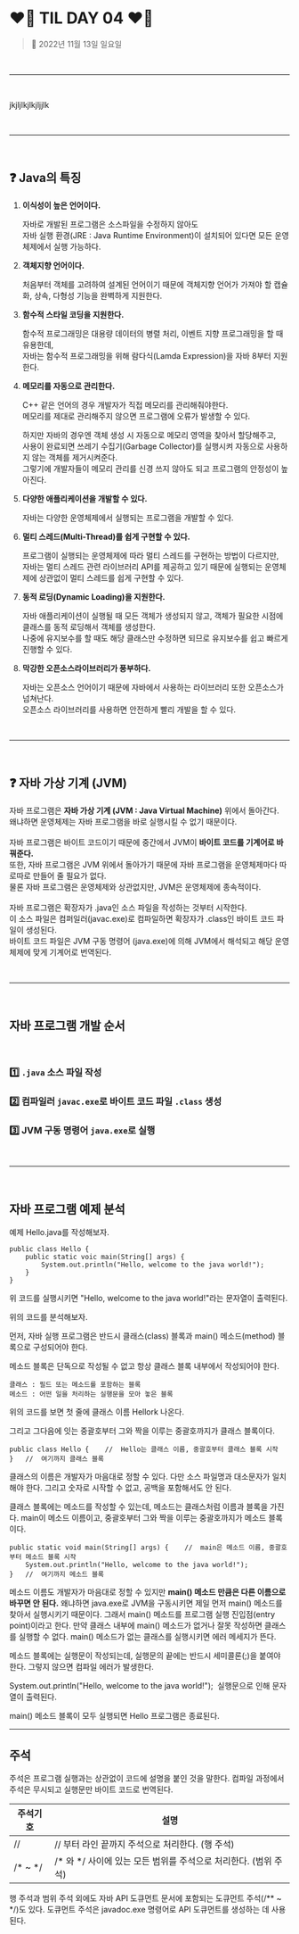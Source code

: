 # **❤️‍🔥 TIL DAY 04 ❤️‍🔥**

> 📆 2022년 11월 13일 일요일

<br>

---

<br>

jkjljlkjlkjljjlk

<br>

---

<br>

## **❓ Java의 특징**

1. **이식성이 높은 언어이다.**

    자바로 개발된 프로그램은 소스파일을 수정하지 않아도 <br>
    자바 실행 환경(JRE : Java Runtime Environment)이 설치되어 있다면 모든 운영체제에서 실행 가능하다.

2. **객체지향 언어이다.**

    처음부터 객체를 고려하여 설계된 언어이기 때문에 객체지향 언어가 가져야 할 캡슐화, 상속, 다형성 기능을 완벽하게 지원한다.

3. **함수적 스타일 코딩을 지원한다.**

    함수적 프로그래밍은 대용량 데이터의 병렬 처리, 이벤트 지향 프로그래밍을 할 때 유용한데, <br>
    자바는 함수적 프로그래밍을 위해 람다식(Lamda Expression)을 자바 8부터 지원한다.

4. **메모리를 자동으로 관리한다.**

    C++ 같은 언어의 경우 개발자가 직접 메모리를 관리해줘야한다. <br>
    메모리를 제대로 관리해주지 않으면 프로그램에 오류가 발생할 수 있다. <br>

    하지만 자바의 경우엔 객체 생성 시 자동으로 메모리 영역을 찾아서 할당해주고, <br>
    사용이 완료되면 쓰레기 수집기(Garbage Collector)를 실행시켜 자동으로 사용하지 않는 객체를 제거시켜준다. <br>
    그렇기에 개발자들이 메모리 관리를 신경 쓰지 않아도 되고 프로그램의 안정성이 높아진다.

5. **다양한 애플리케이션을 개발할 수 있다.**

    자바는 다양한 운영체제에서 실행되는 프로그램을 개발할 수 있다.

6. **멀티 스레드(Multi-Thread)를 쉽게 구현할 수 있다.**

    프로그램이 실행되는 운영체제에 따라 멀티 스레드를 구현하는 방법이 다르지만, <br>
    자바는 멀티 스레드 관련 라이브러리 API를 제공하고 있기 때문에 실행되는 운영체제에 상관없이 멀티 스레드를 쉽게 구현할 수 있다.

7. **동적 로딩(Dynamic Loading)을 지원한다.**

    자바 애플리케이션이 실행될 때 모든 객체가 생성되지 않고, 객체가 필요한 시점에 클래스를 동적 로딩해서 객체를 생성한다. <br>
    나중에 유지보수를 할 때도 해당 클래스만 수정하면 되므로 유지보수를 쉽고 빠르게 진행할 수 있다.

8. **막강한 오픈소스라이브러리가 풍부하다.**

    자바는 오픈소스 언어이기 때문에 자바에서 사용하는 라이브러리 또한 오픈소스가 넘쳐난다. <br>
    오픈소스 라이브러리를 사용하면 안전하게 빨리 개발을 할 수 있다.

<br>

---

<br>

## ❓ **자바 가상 기계 (JVM)**

자바 프로그램은 **자바 가상 기계 (JVM : Java Virtual Machine)** 위에서 돌아간다. <br>
왜냐하면 운영체제는 자바 프로그램을 바로 실행시킬 수 없기 때문이다.  <br>
<br>
자바 프로그램은 바이트 코드이기 때문에 중간에서 JVM이 **바이트 코드를 기계어로 바꿔준다.** <br>
또한, 자바 프로그램은 JVM 위에서 돌아가기 때문에 자바 프로그램을 운영체제마다 따로따로 만들어 줄 필요가 없다. <br>
물론 자바 프로그램은 운영체제와 상관없지만, JVM은 운영체제에 종속적이다. <br>
<br>
자바 프로그램은 확장자가 .java인 소스 파일을 작성하는 것부터 시작한다. <br>
이 소스 파일은 컴퍼일러(javac.exe)로 컴파일하면 확장자가 .class인 바이트 코드 파일이 생성된다. <br>
바이트 코드 파일은 JVM 구동 명령어 (java.exe)에 의해 JVM에서 해석되고 해당 운영체제에 맞게 기계어로 번역된다. <br>

<br>

---

<br>

## **자바 프로그램 개발 순서**

<br>

### 1️⃣ `.java` 소스 파일 작성

### 2️⃣ 컴파일러 `javac.exe`로 바이트 코드 파일 `.class` 생성

### 3️⃣ JVM 구동 명령어 `java.exe`로 실행

<br>

---

<br>

## **자바 프로그램 예제 분석**

예제 Hello.java를 작성해보자.

```
public class Hello {
	public static voic main(String[] args) {
    	System.out.println("Hello, welcome to the java world!");
    }
}
```

위 코드를 실행시키면 "Hello, welcome to the java world!"라는 문자열이 출력된다.

위의 코드를 분석해보자.

먼저, 자바 실행 프로그램은 반드시 클래스(class) 블록과 main() 메소드(method) 블록으로 구성되어야 한다.

메소드 블록은 단독으로 작성될 수 없고 항상 클래스 블록 내부에서 작성되어야 한다.

```
클래스 : 필드 또는 메소드를 포함하는 블록
메소드 : 어떤 일을 처리하는 실행문을 모아 놓은 블록
```

위의 코드를 보면 첫 줄에 클래스 이름 Hellork 나온다.

그리고 그다음에 잇는 중괄호부터 그와 짝을 이루는 중괄호까지가 클래스 블록이다.

```
public class Hello {	//	Hello는 클래스 이름, 중괄호부터 클래스 블록 시작
}	//	여기까지 클래스 블록
```

클래스의 이름은 개발자가 마음대로 정할 수 있다. 다만 소스 파일명과 대소문자가 일치해야 한다. 그리고 숫자로 시작할 수 없고, 공백을 포함해서도 안 된다.

클래스 블록에는 메소드를 작성할 수 있는데, 메소드는 클래스처럼 이름과 블록을 가진다. main이 메소드 이름이고, 중괄호부터 그와 짝을 이루는 중괄호까지가 메소드 블록이다.

```
public static void main(String[] args) {	//	main은 메소드 이름, 중괄호부터 메소드 블록 시작
	System.out.println("Hello, welcome to the java world!");
}	//	여기까지 메소드 블록
```

메소드 이름도 개발자가 마음대로 정할 수 있지만 **main() 메소드 만큼은 다른 이름으로 바꾸면 안 된다.** 왜냐하면 java.exe로 JVM을 구동시키면 제일 먼저 main() 메소드를 찾아서 실행시키기 때문이다. 그래서 main() 메소드를 프로그램 실행 진입점(entry point)이라고 한다. 만약 클래스 내부에 main() 메소드가 없거나 잘못 작성하면 클래스를 실행할 수 없다. main() 메소드가 없는 클래스를 실행시키면 에러 메세지가 뜬다.

메소드 블록에는 실행문이 작성되는데, 실행문의 끝에는 반드시 세미콜론(;)을 붙여야 한다. 그렇지 않으면 컴파일 에러가 발생한다.

System.out.println("Hello, welcome to the java world!");  실행문으로 인해 문자열이 출력된다.

main() 메소드 블록이 모두 실행되면 Hello 프로그램은 종료된다.

---

## **주석**

주석은 프로그램 실행과는 상관없이 코드에 설명을 붙인 것을 말한다. 컴파일 과정에서 주석은 무시되고 실행문만 바이트 코드로 번역된다.

| 주석기호 | 설명 |
| --- | --- |
| // | // 부터 라인 끝까지 주석으로 처리한다. (행 주석) |
| /\* ~ \*/ | /\* 와 \*/ 사이에 있는 모든 범위를 주석으로 처리한다. (범위 주석) |

행 주석과 범위 주석 외에도 자바 API 도큐먼트 문서에 포함되는 도큐먼트 주석(/\*\* ~ \*/)도 있다. 도큐먼트 주석은 javadoc.exe 명령어로 API 도큐먼트를 생성하는 데 사용된다.
<!--END-->